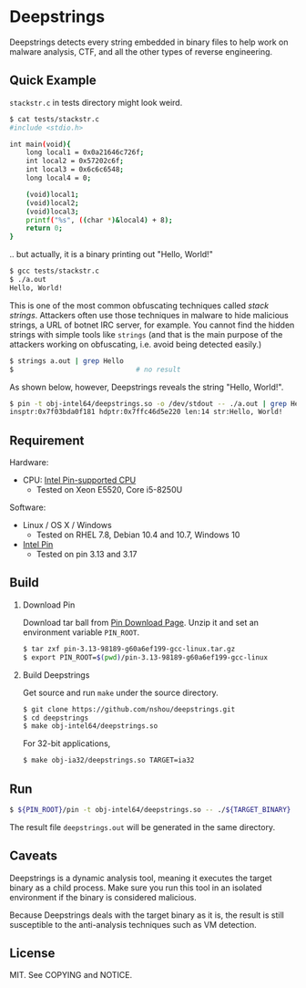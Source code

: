 # Deepstrings

Deepstrings detects every string embedded in binary files to help work on malware analysis, CTF, and all the other types of reverse engineering.

## Quick Example

`stackstr.c` in tests directory might look weird.

```bash
$ cat tests/stackstr.c
#include <stdio.h>

int main(void){
    long local1 = 0x0a21646c726f;
    int local2 = 0x57202c6f;
    int local3 = 0x6c6c6548;
    long local4 = 0;

    (void)local1;
    (void)local2;
    (void)local3;
    printf("%s", ((char *)&local4) + 8);
    return 0;
}
```

.. but actually, it is a binary printing out "Hello, World!"

```bash
$ gcc tests/stackstr.c
$ ./a.out
Hello, World!
```

This is one of the most common obfuscating techniques called *stack strings*. Attackers often use those techniques in malware to hide malicious strings, a URL of botnet IRC server, for example. You cannot find the hidden strings with simple tools like `strings` (and that is the main purpose of the attackers working on obfuscating, i.e. avoid being detected easily.)

```bash
$ strings a.out | grep Hello
$                              # no result
```

As shown below, however, Deepstrings reveals the string "Hello, World!".

```bash
$ pin -t obj-intel64/deepstrings.so -o /dev/stdout -- ./a.out | grep Hello
insptr:0x7f03bda0f181 hdptr:0x7ffc46d5e220 len:14 str:Hello, World!
```

## Requirement

Hardware:
- CPU: [Intel Pin-supported CPU](https://software.intel.com/en-us/articles/pin-a-binary-instrumentation-tool-faq)
  - Tested on Xeon E5520, Core i5-8250U

Software:
- Linux / OS X / Windows
  - Tested on RHEL 7.8, Debian 10.4 and 10.7, Windows 10
- [Intel Pin](https://software.intel.com/en-us/articles/pin-a-dynamic-binary-instrumentation-tool)
  - Tested on pin 3.13 and 3.17

## Build

1. Download Pin

   Download tar ball from [Pin Download Page](https://software.intel.com/en-us/articles/pin-a-binary-instrumentation-tool-downloads). Unzip it and set an environment variable `PIN_ROOT`.

   ```bash
   $ tar zxf pin-3.13-98189-g60a6ef199-gcc-linux.tar.gz
   $ export PIN_ROOT=$(pwd)/pin-3.13-98189-g60a6ef199-gcc-linux
   ```

2. Build Deepstrings

   Get source and run `make` under the source directory.

   ```bash
   $ git clone https://github.com/nshou/deepstrings.git
   $ cd deepstrings
   $ make obj-intel64/deepstrings.so
   ```

   For 32-bit applications,

   ```bash
   $ make obj-ia32/deepstrings.so TARGET=ia32
   ```

## Run

```bash
$ ${PIN_ROOT}/pin -t obj-intel64/deepstrings.so -- ./${TARGET_BINARY}
```

The result file `deepstrings.out` will be generated in the same directory.

## Caveats

Deepstrings is a dynamic analysis tool, meaning it executes the target binary as a child process. Make sure you run this tool in an isolated environment if the binary is considered malicious.

Because Deepstrings deals with the target binary as it is, the result is still susceptible to the anti-analysis techniques such as VM detection.

## License

MIT. See COPYING and NOTICE.
